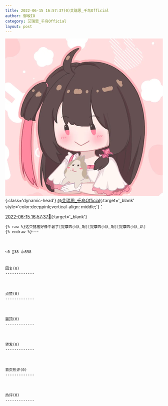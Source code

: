 ```yaml
---
title: 2022-06-15 16:57:37(0)艾瑞思_千鸟Official
author: 御坂IO
category: 艾瑞思_千鸟Official
layout: post
---
```


![img](/images/7e08840c56f251de28bdf766b647bd5fe9a5d50a.jpg){:class='dynamic-head'}
[@艾瑞思_千鸟Official](https://space.bilibili.com/1090010845/dynamic){:target='_blank' style='color:deeppink;vertical-align: middle;'}：

[2022-06-15 16:57:37🔗](https://t.bilibili.com/671926403566927911){:target='_blank'}

~~~
{% raw %}这只猪猪好像中暑了[提摩西小队_啊][提摩西小队_啊][提摩西小队_趴]
{% endraw %}~~~



↪️0 💬38 👍558


回复(0)
-------------



点赞(0)
-------------



置顶(0)
-------------



转发(0)
-------------



首页热评(0)
-------------



热评(0)
-------------




